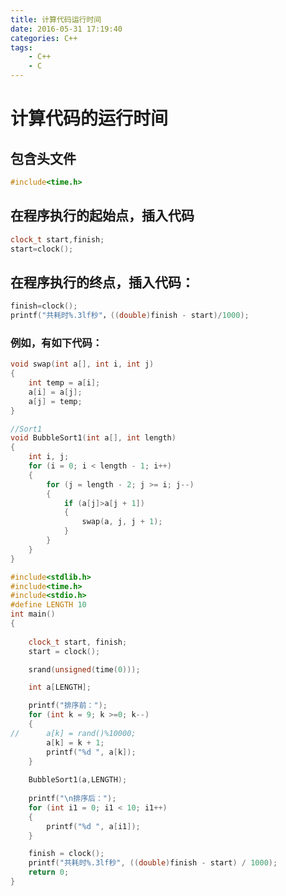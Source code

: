 ```yaml
---
title: 计算代码运行时间
date: 2016-05-31 17:19:40
categories: C++
tags:
	- C++
	- C
---
```


# 计算代码的运行时间

## 包含头文件

```cpp
#include<time.h>
```

## 在程序执行的起始点，插入代码

```cpp
clock_t start,finish;
start=clock();
```

## 在程序执行的终点，插入代码：

```cpp
finish=clock();
printf("共耗时%.3lf秒"，((double)finish - start)/1000);
```

<!-- more -->

### 例如，有如下代码：

```cpp
void swap(int a[], int i, int j)
{
	int temp = a[i];
	a[i] = a[j];
	a[j] = temp;
}
```

```cpp
//Sort1
void BubbleSort1(int a[], int length)
{
	int i, j;
	for (i = 0; i < length - 1; i++)
	{
		for (j = length - 2; j >= i; j--)
		{
			if (a[j]>a[j + 1])
			{
				swap(a, j, j + 1);
			}
		}
	}
}
```
```cpp
#include<stdlib.h>
#include<time.h>
#include<stdio.h>
#define LENGTH 10
int main()
{
	
	clock_t start, finish;
	start = clock();

	srand(unsigned(time(0)));

	int a[LENGTH];

	printf("排序前：");
	for (int k = 9; k >=0; k--)
	{
//		a[k] = rand()%10000;
		a[k] = k + 1;
		printf("%d ", a[k]);
	}
	
	BubbleSort1(a,LENGTH);
	
	printf("\n排序后：");
	for (int i1 = 0; i1 < 10; i1++)
	{
		printf("%d ", a[i1]);
	}

	finish = clock();
	printf("共耗时%.3lf秒", ((double)finish - start) / 1000);
	return 0;
}
```